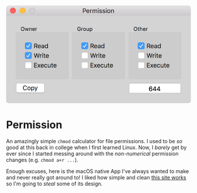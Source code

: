 ![Permission App](permission.png "Permission App")

# Permission
An amazingly simple `chmod` calculator for file permissions. I used to be _so_ good at this back in college when I first learned Linux. Now, I *barely* get by ever since I started messing around with the _non-numerical_ permission changes (e.g. `chmod a+r ...`).

Enough excuses, here is the macOS native App I've always wanted to make and never really got around to! I liked how simple and clean [this site works](http://www.onlineconversion.com/html_chmod_calculator.htm) so I'm going to _steal_ some of its design.
